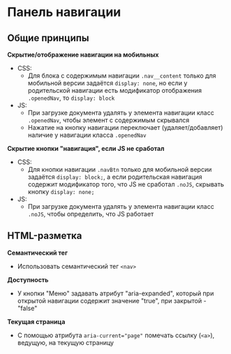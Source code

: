 # Панель навигации

## Общие принципы
**Скрытие/отображение навигации на мобильных**
- CSS:
  - Для блока с содержимым навигации `.nav__content` только для мобильной версии задаётся `display: none`, но если у родительской навигации есть модификатор отображения `.openedNav`, то `display: block`
- JS:
  - При загрузке документа удалять у элемента навигации класс `.openedNav`, чтобы элемент с содержимым  скрывался
  - Нажатие на кнопку навигации переключает (удаляет/добавляет) наличие у навигации класса `.openedNav`

**Скрытие кнопки "навигация", если JS не сработал**
- CSS:
  - Для кнопки навигации `.navBtn` только для мобильной версии задаётся `display: block;`, а если родительская навигация содержит модификатор того, что JS не сработал `.noJS`, скрывать кнопку `display: none;`
- JS:
  - При загрузке документа удалять у элемента навигации класс `.noJS`, чтобы определить, что JS работает


## HTML-разметка
**Семантический тег**
- Использовать семантический тег `<nav>`

**Доступность**
- У кнопки "Меню" задавать атрибут "aria-expanded", который при открытой навигации содержит значение "true", при закрытой - "false"

**Текущая страница**
- С помощью атрибута `aria-current="page"` помечать ссылку (`<a>`), ведущую, на текущую страницу